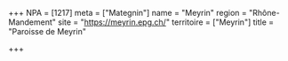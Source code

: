 +++
NPA = [1217]
meta = ["Mategnin"]
name = "Meyrin"
region = "Rhône-Mandement"
site = "https://meyrin.epg.ch/"
territoire = ["Meyrin"]
title = "Paroisse de Meyrin"

+++
